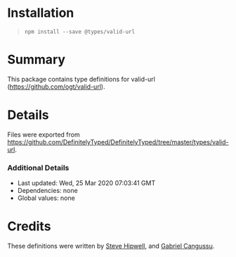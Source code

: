 # Installation
> `npm install --save @types/valid-url`

# Summary
This package contains type definitions for valid-url (https://github.com/ogt/valid-url).

# Details
Files were exported from https://github.com/DefinitelyTyped/DefinitelyTyped/tree/master/types/valid-url.

### Additional Details
 * Last updated: Wed, 25 Mar 2020 07:03:41 GMT
 * Dependencies: none
 * Global values: none

# Credits
These definitions were written by [Steve Hipwell](https://github.com/stevehipwell), and [Gabriel Cangussu](https://github.com/gcangussu).
